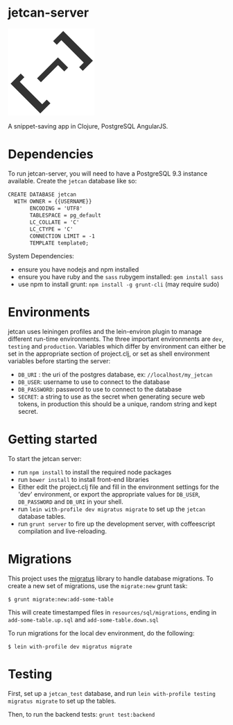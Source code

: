 # jetcan-server

![jetcan-logo](resources/images/jetcan_transparent_200x200.png)

A snippet-saving app in Clojure, PostgreSQL AngularJS.


# Dependencies

To run jetcan-server, you will need to have a PostgreSQL 9.3 instance available.
Create the `jetcan` database like so:
```
CREATE DATABASE jetcan
  WITH OWNER = {{USERNAME}}
       ENCODING = 'UTF8'
       TABLESPACE = pg_default
       LC_COLLATE = 'C'
       LC_CTYPE = 'C'
       CONNECTION LIMIT = -1
       TEMPLATE template0;
```



System Dependencies:

- ensure you have nodejs and npm installed
- ensure you have ruby and the ```sass``` rubygem installed:
  ```gem install sass```
- use npm to install grunt: ```npm install -g grunt-cli``` (may require sudo)


# Environments

jetcan uses leiningen profiles and the lein-environ plugin to manage
different run-time environments. The three important environments
are `dev`, `testing` and `production`. Variables which differ by environment
can either be set in the appropriate section of project.clj, or set as shell
environment variables before starting the server:
- `DB_URI` : the uri of the postgres database, ex: `//localhost/my_jetcan`
- `DB_USER`: username to use to connect to the database
- `DB_PASSWORD`: password to use to connect to the database
- `SECRET`: a string to use as the secret when generating secure web tokens,
  in production this should be a unique, random string and kept secret.


# Getting started

To start the jetcan server:

- run ```npm install``` to install the required node packages
- run ```bower install``` to install front-end libraries
- Either edit the project.clj file and fill in the environment settings for
  the 'dev' environment, or export the appropriate values for
  `DB_USER`, `DB_PASSWORD` and `DB_URI` in your shell.
- run `lein with-profile dev migratus migrate` to set up
  the `jetcan` database tables.
- run ```grunt server``` to fire up the development server,
  with coffeescript compilation and live-reloading.


# Migrations

This project uses the [migratus](https://github.com/pjstadig/migratus)
library to handle database migrations. To create a new set of migrations,
use the `migrate:new` grunt task:
```
$ grunt migrate:new:add-some-table
```
This will create timestamped files in `resources/sql/migrations`,
ending in `add-some-table.up.sql` and `add-some-table.down.sql`

To run migrations for the local dev environment, do the following:
```
$ lein with-profile dev migratus migrate
```


# Testing

First, set up a `jetcan_test` database,
and run `lein with-profile testing migratus migrate` to set up the tables.

Then, to run the backend tests: `grunt test:backend`

